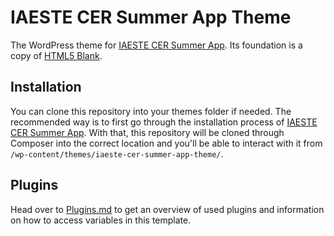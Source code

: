# IAESTE CER Summer App Theme
The WordPress theme for [IAESTE CER Summer App](https://github.com/pzoechner/iaeste-cer-summer-app/). Its foundation is a copy of [HTML5 Blank](README-HTML5-BLANK.md).

## Installation
You can clone this repository into your themes folder if needed.
The recommended way is to first go through the installation process of [IAESTE CER Summer App](https://github.com/pzoechner/iaeste-cer-summer-app/). With that, this repository will be cloned through Composer into the correct location and you'll be able to interact with it from `/wp-content/themes/iaeste-cer-summer-app-theme/`.

## Plugins
Head over to [Plugins.md](https://github.com/pzoechner/iaeste-cer-summer-app/PLUGINS.md) to get an overview of used plugins and information on how to access variables in this template.
